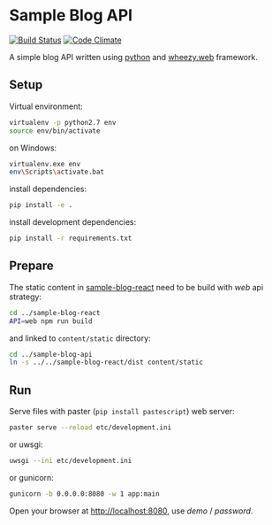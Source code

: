 # Sample Blog API

[![Build Status](https://travis-ci.org/akornatskyy/sample-blog-api.svg?branch=master)](https://travis-ci.org/akornatskyy/sample-blog-api)
[![Code Climate](https://codeclimate.com/github/akornatskyy/sample-blog-api/badges/gpa.svg)](https://codeclimate.com/github/akornatskyy/sample-blog-api)

A simple blog API written using [python](http://python.org/) and
[wheezy.web](https://bitbucket.org/akorn/wheezy.web) framework.

## Setup

Virtual environment:

```sh
virtualenv -p python2.7 env
source env/bin/activate
```

on Windows:

```sh
virtualenv.exe env
env\Scripts\activate.bat
```

install dependencies:

```sh
pip install -e .
```

install development dependencies:

```sh
pip install -r requirements.txt
```

## Prepare

The static content in
[sample-blog-react](https://github.com/akornatskyy/sample-blog-react)
need to be build with *web* api strategy:

```sh
cd ../sample-blog-react
API=web npm run build
```

and linked to `content/static` directory:

```sh
cd ../sample-blog-api
ln -s ../../sample-blog-react/dist content/static
```

## Run

Serve files with paster (`pip install pastescript`) web server:

```sh
paster serve --reload etc/development.ini
```

or uwsgi:

```sh
uwsgi --ini etc/development.ini
```

or gunicorn:

```sh
gunicorn -b 0.0.0.0:8080 -w 1 app:main
```

Open your browser at [http://localhost:8080](http://localhost:8080),
use *demo* / *password*.
